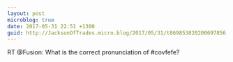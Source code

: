 ```yaml
---
layout: post
microblog: true
date: 2017-05-31 22:51 +1300
guid: http://JacksonOfTrades.micro.blog/2017/05/31/t869853820200697856.html
---
```

RT @Fusion: What is the correct pronunciation of #covfefe?
